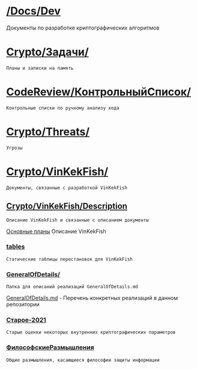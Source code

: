 # [/Docs/Dev](./)
Документы по разработке криптографических алгоритмов


# [Crypto/Задачи/](Crypto/Задачи/)
    Планы и записки на память

# [CodeReview/КонтрольныйСписок/](Crypto/CodeReview/КонтрольныйСписок/)
    Контрольные списки по ручному анализу кода

# [Crypto/Threats/](Crypto/Threats/)
    Угрозы

# [Crypto/VinKekFish/](Crypto/VinKekFish/)
    Документы, связанные с разработкой VinKekFish

## [Crypto/VinKekFish/Description](Crypto/VinKekFish/Description/)
    Описание VinKekFish и связанные с описанием документы
[Основные планы](Crypto/VinKekFish/Description/VinKekFish.md)   Описание VinKekFish

### [tables](Crypto/VinKekFish/Description/tables)
    Статические таблицы перестановок для VinKekFish

### [GeneralOfDetails/](Crypto/VinKekFish/Description/GeneralOfDetails)
    Папка для описаний реализаций GeneralOfDetails.md
[GeneralOfDetails.md](VinKekFish/Description/GeneralOfDetails/GeneralOfDetails.md) - Перечень конкретных реализаций в данном репозитории
    
### [Старое-2021](Crypto/VinKekFish/Description/)
    Старые оценки некоторых внутренних криптографических параметров

### [ФилософскиеРазмышления](Crypto/VinKekFish/Description/ФилософскиеРазмышления)
    Общие размышления, касающиеся философии защиты информации


